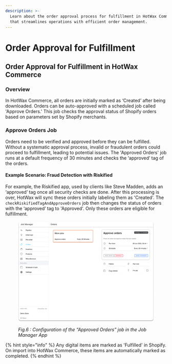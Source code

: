 ```yaml
---
description: >-
  Learn about the order approval process for fulfillment in HotWax Commerce,
  that streamlines operations with efficient order management.
---
```


# Order Approval for Fulfillment

## Order Approval for Fulfillment in HotWax Commerce

### Overview

In HotWax Commerce, all orders are initially marked as ‘Created’ after being downloaded. Orders can be auto-approved with a scheduled job called 'Approve Orders.' This job checks the approval status of Shopify orders based on parameters set by Shopify merchants.

### Approve Orders Job&#x20;

Orders need to be verified and approved before they can be fulfilled. Without a systematic approval process, invalid or fraudulent orders could proceed to fulfillment, leading to potential issues. The 'Approved Orders' job runs at a default frequency of 30 minutes and checks the ‘approved’ tag of the orders.

#### Example Scenario: Fraud Detection with Riskified

For example, the Riskified app, used by clients like Steve Madden, adds an ‘approved’ tag once all security checks are done. After this processing is over, HotWax will sync these orders initially labeling them as 'Created'. The `checkRiskifiedTagAndApproveOrders` job then changes the status of orders with the ‘approved’ tag to 'Approved'. Only these orders are eligible for fulfillment.&#x20;

<figure><img src="../../.gitbook/assets/21.png" alt=""><figcaption><p><em>Fig.6 : Configuration of the “Approved Orders” job in the Job Manager App</em></p></figcaption></figure>

{% hint style="info" %}
Any digital items are marked as 'Fulfilled' in Shopify. On import into HotWax Commerce, these items are automatically marked as completed.
{% endhint %}
